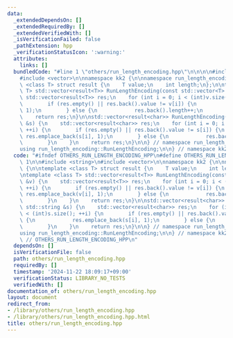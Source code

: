 ```yaml
---
data:
  _extendedDependsOn: []
  _extendedRequiredBy: []
  _extendedVerifiedWith: []
  _isVerificationFailed: false
  _pathExtension: hpp
  _verificationStatusIcon: ':warning:'
  attributes:
    links: []
  bundledCode: "#line 1 \"others/run_length_encoding.hpp\"\n\n\n\n#include <string>\n\
    #include <vector>\n\nnamespace kk2 {\n\nnamespace run_length_encoding {\n\ntemplate\
    \ <class T> struct result {\n    T value;\n    int length;\n};\n\ntemplate <class\
    \ T> std::vector<result<T>> RunLengthEncoding(const std::vector<T> &v) {\n   \
    \ std::vector<result<T>> res;\n    for (int i = 0; i < (int)v.size(); ++i) {\n\
    \        if (res.empty() || res.back().value != v[i]) {\n            res.emplace_back(v[i],\
    \ 1);\n        } else {\n            res.back().length++;\n        }\n    }\n\
    \    return res;\n}\n\nstd::vector<result<char>> RunLengthEncoding(const std::string\
    \ &s) {\n    std::vector<result<char>> res;\n    for (int i = 0; i < (int)s.size();\
    \ ++i) {\n        if (res.empty() || res.back().value != s[i]) {\n           \
    \ res.emplace_back(s[i], 1);\n        } else {\n            res.back().length++;\n\
    \        }\n    }\n    return res;\n}\n\n} // namespace run_length_encoding\n\n\
    using run_length_encoding::RunLengthEncoding;\n\n} // namespace kk2\n\n\n"
  code: "#ifndef OTHERS_RUN_LENGTH_ENCODING_HPP\n#define OTHERS_RUN_LENGTH_ENCODING_HPP\
    \ 1\n\n#include <string>\n#include <vector>\n\nnamespace kk2 {\n\nnamespace run_length_encoding\
    \ {\n\ntemplate <class T> struct result {\n    T value;\n    int length;\n};\n\
    \ntemplate <class T> std::vector<result<T>> RunLengthEncoding(const std::vector<T>\
    \ &v) {\n    std::vector<result<T>> res;\n    for (int i = 0; i < (int)v.size();\
    \ ++i) {\n        if (res.empty() || res.back().value != v[i]) {\n           \
    \ res.emplace_back(v[i], 1);\n        } else {\n            res.back().length++;\n\
    \        }\n    }\n    return res;\n}\n\nstd::vector<result<char>> RunLengthEncoding(const\
    \ std::string &s) {\n    std::vector<result<char>> res;\n    for (int i = 0; i\
    \ < (int)s.size(); ++i) {\n        if (res.empty() || res.back().value != s[i])\
    \ {\n            res.emplace_back(s[i], 1);\n        } else {\n            res.back().length++;\n\
    \        }\n    }\n    return res;\n}\n\n} // namespace run_length_encoding\n\n\
    using run_length_encoding::RunLengthEncoding;\n\n} // namespace kk2\n\n#endif\
    \ // OTHERS_RUN_LENGTH_ENCODING_HPP\n"
  dependsOn: []
  isVerificationFile: false
  path: others/run_length_encoding.hpp
  requiredBy: []
  timestamp: '2024-11-22 18:09:17+09:00'
  verificationStatus: LIBRARY_NO_TESTS
  verifiedWith: []
documentation_of: others/run_length_encoding.hpp
layout: document
redirect_from:
- /library/others/run_length_encoding.hpp
- /library/others/run_length_encoding.hpp.html
title: others/run_length_encoding.hpp
---
```

